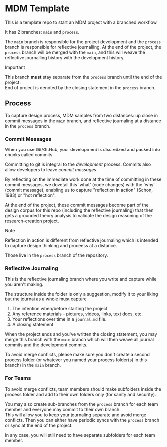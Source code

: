 # MDM Template

This is a template repo to start an MDM project with a branched workflow. 

It has 2 branches: `main` and `process`. 

The `main` branch is responsible for the project development and the `process` branch is responsible for reflective journalling. At the end of the project, the `process` branch will be merged with the `main`, and this will weave the reflective journalling history with the development history.  

> [!IMPORTANT]
> This branch **must** stay separate from the `process` branch until the end of the project.
> <br> End of project is denoted by the closing statement in the `process` branch. 

## Process
To capture design process, MDM samples from two distances: up close in commit messages in the `main` branch, and reflective journaling at a distance in the `process` branch.      

### Commit Messages 
When you use Git/GitHub, your development is discretized and packed into chunks called commits. 

Committing to git is integral to the _development_ process. Commits also allow developers to leave _commit messages_.

By reflecting on the immediate work done at the time of committing in these commit messages, we dovetail this 'what' (code changes) with the 'why' (commit message), enabling us to capture "reflection in action" (Schon, 1983) or "hot reflection". 

At the end of the project, these commit messages become part of the design corpus for this repo (including the reflective journaling) that then gets a grounded theory analysis to validate the design reasoning of the research-creation project.  

> [!NOTE]
> Reflection in action is different from reflective journaling which is intended to capture design thinking and proceess at a distance.
>
> Those live in the `process` branch of the repository. 

### Reflective Journaling 
This is the reflective journaling branch where you write and capture while you aren't making. 

The structure inside the folder is only a suggestion, modify it to your liking but the journal as a whole must capture 
1. The intention when/before starting the project 
2. Any reference materials - pictures, videos, links, text docs, etc.
3. Your reflections over time in a `journal.md` file.
4. A closing statement


When the project ends and you've written the closing statement, you may merge this branch with the `main` branch which will then weave all journal commits and the development commits.  

To avoid merge conflicts, please make sure you don't create a second process folder (or whatever you named your process folder(s) in this branch) in the `main` branch.  


### For Teams 
To avoid merge conflicts, team members should make subfolders inside the process folder and add to their own folders only (for sanity and security).  

You may also create sub-branches from the `process` branch for each team member and everyone may commit to their own branch. <br>
This will allow you to keep your journaling separate and avoid merge conflicts. Then you can either have periodic syncs with the `process` branch or sync at the end of the project. 

In any case, you will still need to have separate subfolders for each team member. 
